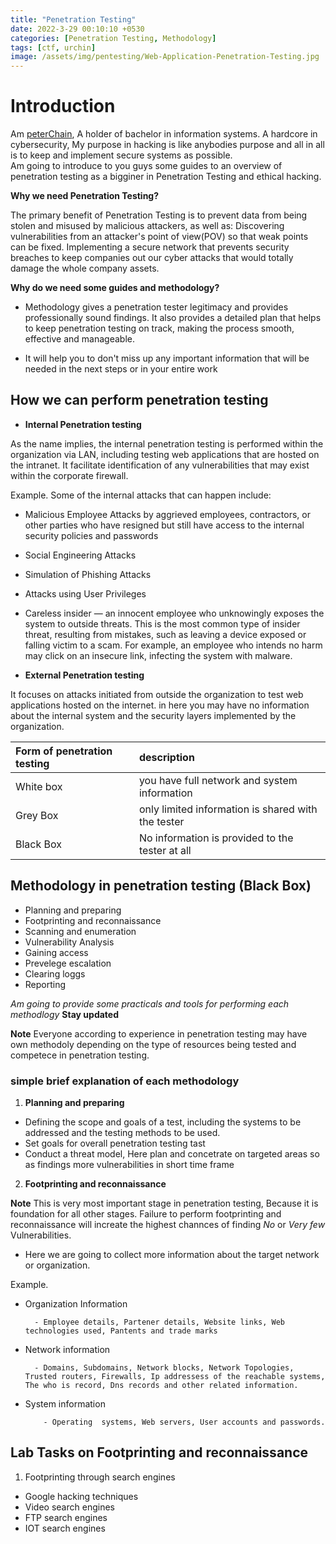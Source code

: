 ```yaml
---
title: "Penetration Testing"
date: 2022-3-29 00:10:10 +0530
categories: [Penetration Testing, Methodology]
tags: [ctf, urchin]
image: /assets/img/pentesting/Web-Application-Penetration-Testing.jpg
---
```


# Introduction 
Am [peterChain](https://twitter.com/peterChain7), A holder of  bachelor in information systems. A hardcore in cybersecurity, My purpose in hacking is like anybodies purpose and all in all is to keep and implement secure systems as possible.\
Am going to introduce to you guys some guides to an overview of penetration testing as a bigginer in Penetration Testing and ethical hacking.

**Why we need Penetration Testing?**

The primary benefit of Penetration Testing is to prevent data from being stolen and misused by malicious attackers, as well as: Discovering vulnerabilities from an attacker's point of view(POV) so that weak points can be fixed. Implementing a secure network that prevents security breaches to keep companies out our cyber attacks that would totally damage the whole company assets.

**Why do we need some guides and methodology?**

-  Methodology gives a penetration tester legitimacy and provides professionally sound findings. It also provides a detailed plan that helps to keep penetration testing on track, making the process smooth, effective and manageable.

-  It will help you to don't miss up any important information that will be needed in the next steps or in your entire work

## How we can perform penetration testing 

-  **Internal Penetration testing**

As the name implies, the internal penetration testing is performed within the organization via LAN, including testing web applications that are hosted on the intranet. It facilitate identification of any vulnerabilities that may exist within the corporate firewall.

  Example.
Some of the internal attacks that can happen include: 

- Malicious Employee Attacks by aggrieved employees, contractors, or other parties who have resigned but still have access to the internal security policies and passwords
- Social Engineering Attacks
- Simulation of Phishing Attacks
- Attacks using User Privileges 
- Careless insider — an innocent employee who unknowingly exposes the system to outside threats. This is the most common type of insider threat, resulting from mistakes, such as leaving a device exposed or falling victim to a scam. For example, an employee who intends no harm may click on an insecure link, infecting the system with malware.

-  **External Penetration testing**

It focuses on attacks initiated from outside the organization to test web applications hosted on the internet. in here you may  have no  information about the internal system and the security layers implemented by the organization.


<div class="overflow-table" markdown="block">

| Form of penetration testing|        description                                |   
| :--------------------------| :-------------------------------------------------| 
|  White box                 | you have  full network and system information     |
|  Grey Box                  | only limited information is shared with the tester|   
|  Black Box                 | No information is provided to the tester at all   |      
     
</div>

  
## Methodology in penetration testing (Black Box)

-  Planning and preparing
-  Footprinting and reconnaissance
-  Scanning  and enumeration
-  Vulnerability Analysis
-  Gaining  access
-  Prevelege escalation
-  Clearing loggs
-  Reporting 

*Am going to provide some practicals and tools for performing each methodlogy* **Stay updated**

**Note** Everyone according to experience in penetration testing may have own methodoly depending on the type of resources being tested and competece in penetration testing. 

### simple brief explanation of each methodology

1. **Planning and preparing**

- Defining the scope and goals of a test, including the systems to be addressed and the testing methods to be used.
- Set goals for overall penetration testing tast
- Conduct a threat model, Here plan and concetrate on targeted areas so as findings more vulnerabilities in short time frame

2. **Footprinting and reconnaissance**

**Note** This is very most important stage in penetration testing, Because it is foundation for all other stages. Failure to perform footprinting and reconnaissance will increate the highest channces of finding *No* or *Very few* Vulnerabilities.
 
 - Here we are going to collect more information about the target network or organization.

  Example.

   - Organization Information

           - Employee details, Partener details, Website links, Web technologies used, Pantents and trade marks

   - Network information

           - Domains, Subdomains, Network blocks, Network Topologies, Trusted routers, Firewalls, Ip addressess of the reachable systems, The who is record, Dns records and other related information.

  - System information

            - Operating  systems, Web servers, User accounts and passwords.


## Lab Tasks on Footprinting and reconnaissance


1. Footprinting through search engines

- Google hacking techniques
- Video search engines
- FTP search engines
- IOT search engines 